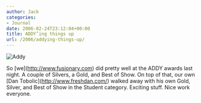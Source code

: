```yaml
---
author: Jack
categories:
- Journal
date: 2006-02-24T23:12:04+00:00
title: ADDY’ing things up
url: /2006/addying-things-up/
---
```


![Addy][1] 

So \[we\](<http://www.fusionary.com>) did pretty well at the ADDY awards last night. A couple of Silvers, a Gold, and Best of Show. On top of that, our own \[Dan Tobolic\](<http://www.freshdan.com/>) walked away with his own Gold, Silver, and Best of Show in the Student category. Exciting stuff. Nice work everyone. </p>

 [1]: /files/addy2006.jpg